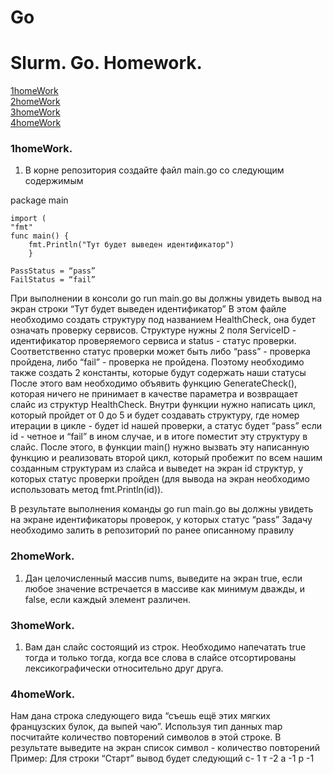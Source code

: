 # Go
# Slurm. Go. Homework. 

[1homeWork](#1homeWork)<br />
[2homeWork](#2homeWork)<br />
[3homeWork](#3homeWork)<br />
[4homeWork](#4homeWork)


### 1homeWork. 

1. В корне репозитория создайте файл main.go со следующим содержимым

package main

 	import (
 	"fmt"
 	func main() {
 		fmt.Println("Тут будет выведен идентификатор")
 		}
 		
 	PassStatus = “pass”
	FailStatus = “fail”

При выполнении в консоли go run main.go вы должны увидеть вывод на экран строки “Тут будет выведен идентификатор”
В этом файле необходимо создать структуру под названием HealthCheck, она будет означать проверку сервисов. Структуре нужны 2 поля ServiceID - идентификатор проверяемого сервиса и status - статус проверки. Соответственно статус проверки может быть либо “pass” - проверка пройдена, либо “fail” - проверка не пройдена. Поэтому необходимо также создать 2 константы, которые будут содержать наши статусы
После этого вам необходимо объявить функцию GenerateCheck(), которая ничего не принимает в качестве параметра и возвращает слайс из структур HealthCheck. Внутри функции нужно написать цикл, который пройдет от 0 до 5 и будет создавать структуру, где номер итерации в цикле - будет id нашей проверки, а статус будет “pass” если id - четное и “fail” в ином случае, и в итоге поместит эту структуру в слайс.
После этого, в функции main() нужно вызвать эту написанную функцию и реализовать второй цикл, который пробежит по всем нашим созданным структурам из слайса и выведет на экран id структур, у которых статус проверки пройден (для вывода на экран необходимо использовать метод fmt.Println(id)).

В результате выполнения команды go run main.go вы должны увидеть на экране идентификаторы проверок, у которых статус “pass”
Задачу необходимо залить в репозиторий по ранее описанному правилу

### 2homeWork.
1. Дан целочисленный массив nums, выведите на экран true, если любое значение встречается в массиве как минимум дважды, и false, если каждый элемент различен.

### 3homeWork. 
1. Вам дан слайс состоящий из строк. Необходимо напечатать true тогда и только тогда, когда все слова в слайсе отсортированы лексикографически относительно друг друга.

### 4homeWork. 
Нам дана строка следующего вида “съешь ещё этих мягких французских булок, да выпей чаю”. Используя тип данных map посчитайте количество повторений символов в этой строке. В результате выведите на экран список символ - количество повторений
Пример: Для строки “Старт” вывод будет следующий 
с- 1
т -2
а -1
р -1
